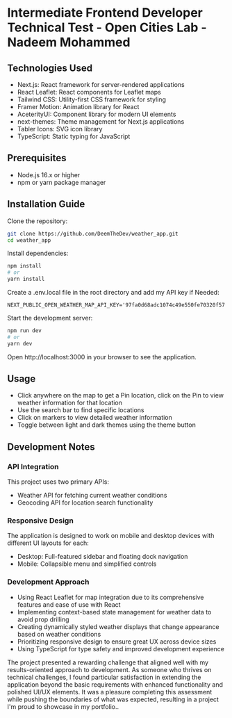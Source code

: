 # Intermediate Frontend Developer Technical Test - Open Cities Lab - Nadeem Mohammed

## Technologies Used

- Next.js: React framework for server-rendered applications
- React Leaflet: React components for Leaflet maps
- Tailwind CSS: Utility-first CSS framework for styling
- Framer Motion: Animation library for React
- AceterityUI: Component library for modern UI elements
- next-themes: Theme management for Next.js applications
- Tabler Icons: SVG icon library
- TypeScript: Static typing for JavaScript

## Prerequisites

- Node.js 16.x or higher
- npm or yarn package manager

## Installation Guide

Clone the repository:

```bash
git clone https://github.com/DeemTheDev/weather_app.git
cd weather_app
```

Install dependencies:

```bash
npm install
# or
yarn install
```

Create a .env.local file in the root directory and add my API key if Needed:

```
NEXT_PUBLIC_OPEN_WEATHER_MAP_API_KEY='97fa0d68adc1074c49e550fe70320f57'
```

Start the development server:

```bash
npm run dev
# or
yarn dev
```

Open http://localhost:3000 in your browser to see the application.

## Usage

- Click anywhere on the map to get a Pin location, click on the Pin to view weather information for that location
- Use the search bar to find specific locations
- Click on markers to view detailed weather information
- Toggle between light and dark themes using the theme button

## Development Notes

### API Integration

This project uses two primary APIs:

- Weather API for fetching current weather conditions
- Geocoding API for location search functionality

### Responsive Design

The application is designed to work on mobile and desktop devices with different UI layouts for each:

- Desktop: Full-featured sidebar and floating dock navigation
- Mobile: Collapsible menu and simplified controls

### Development Approach

- Using React Leaflet for map integration due to its comprehensive features and ease of use with React
- Implementing context-based state management for weather data to avoid prop drilling
- Creating dynamically styled weather displays that change appearance based on weather conditions
- Prioritizing responsive design to ensure great UX across device sizes
- Using TypeScript for type safety and improved development experience

The project presented a rewarding challenge that aligned well with my results-oriented approach to development. As someone who thrives on technical challenges, I found particular satisfaction in extending the application beyond the basic requirements with enhanced functionality and polished UI/UX elements. It was a pleasure completing this assessment while pushing the boundaries of what was expected, resulting in a project I'm proud to showcase in my portfolio..
